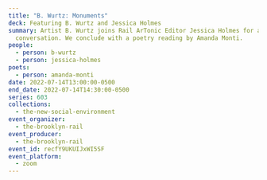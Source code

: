 ```yaml
---
title: "B. Wurtz: Monuments"
deck: Featuring B. Wurtz and Jessica Holmes
summary: Artist B. Wurtz joins Rail ArTonic Editor Jessica Holmes for a
  conversation. We conclude with a poetry reading by Amanda Monti.
people:
  - person: b-wurtz
  - person: jessica-holmes
poets:
  - person: amanda-monti
date: 2022-07-14T13:00:00-0500
end_date: 2022-07-14T14:30:00-0500
series: 603
collections:
  - the-new-social-environment
event_organizer:
  - the-brooklyn-rail
event_producer:
  - the-brooklyn-rail
event_id: recfY9UKUIJxWI5SF
event_platform:
  - zoom
---
```

